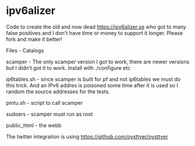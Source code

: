 # ipv6alizer
Code to create the old and now dead https://ipv6alizer.se who got to many false positives and I don't have time or money to support it longer. Please fork and make it better!

Files - Catalogs

scamper - The only scamper version I got to work, there are newer versions but I didn't got it to work. Install with ./configure etc

ip6tables.sh - since scamper is built for pf and not ip6tables we must do this trick. And an IPv6 addres is poisoned some time after it is used so I random the source addresses for the tests.

pmtu.sh - script to call scamper 

sudoers - scamper must run as root

public_html - the webb

The twitter integration is using https://github.com/oysttyer/oysttyer 
